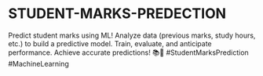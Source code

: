 # STUDENT-MARKS-PREDECTION
Predict student marks using ML! Analyze data (previous marks, study hours, etc.) to build a predictive model. Train, evaluate, and anticipate performance. Achieve accurate predictions! 📚🔮 #StudentMarksPrediction #MachineLearning
